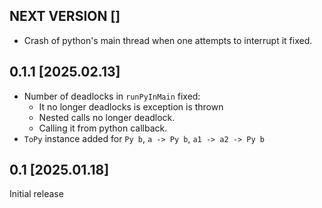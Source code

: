 NEXT VERSION []
------------------
* Crash of python's main thread when one attempts to interrupt it fixed.

0.1.1 [2025.02.13]
------------------
* Number of deadlocks in `runPyInMain` fixed:
  - It no longer deadlocks is exception is thrown
  - Nested calls no longer deadlock.
  - Calling it from python callback.
* `ToPy` instance added for `Py b`, `a -> Py b`, `a1 -> a2 -> Py b`


0.1 [2025.01.18]
----------------
Initial release

